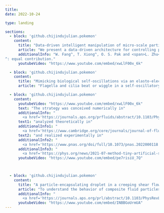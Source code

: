 ```yaml
---
title:
date: 2022-10-24

type: landing

sections:
  - block: 'github.chijindujulian.pokemon'
    content:
      title: "Data-driven intelligent manipulation of micro-scale particles"
      article: "We present a data-driven architecture for controlling particles in microfluidics based on hydrodynamic manipulation. It replaces the difficult-to-derive model by a generally trainable artificial neural network to describe the particle kinematics, and subsequently identifies the optimal operations to manipulate particles. We demonstrate various manipulations, including targeted assembly of particles and subsequent navigation of the assembled cluster, simultaneous path planning for multiple particles, and steering one particle through obstacles."
      additionalInfo: "​W. Fang^, T. Xiong^, O. S. Pak and <span>L. Zhu</span>*, Adv. Sci., 2205382 (2022​) 
​^: equal contribution."
      youtubeVideo: "https://www.youtube.com/embed/xwLlF00x_6k"

  - block: 'github.chijindujulian.pokemon'
    content:
      title: "Mimicking biological self-oscillations via an elasto-electro-hydrodynamic instability"
      article: "Flagella and cilia beat or wiggle in a self-oscillatory fashion (not periodically actuated). Instead, prior studies commonly required a periodic power source to generate the forced oscillation of artificial filaments. Here, we engineer self-oscillation of artificial structures using an elasto-electro-hydrodynamic instability. We show numerically that applying a steady uniform electric field can produce the self-oscillatory locomotion of a microrobot composed of a dielectric particle and an elastic filament (see the youtube video below). Linear stability analysis is performed to delineate this instability and the underlying physics. Experiments are then performed to realize this concept."

  - block: 'github.chijindujulian.pokemon'
    content:
      youtubeVideo: "https://www.youtube.com/embed/xwLlF00x_6k"
      text: "The strategy was conceived numerically in"
      additionalInfo: " 
        <a href='https://journals.aps.org/prfluids/abstract/10.1103/PhysRevFluids.4.061701' target='_blank' rel='noopener noreferrer'><span>L. Zhu</span> and H.A Stone, Phys. Rev.Fluids, 4, 061701, Rapid Communications,(2019)</a>"
      text1: "analyzed theoretically in"
      additionalInfo1: " 
        <a href='https://www.cambridge.org/core/journals/journal-of-fluid-mechanics/article/abs/harnessing-elasticity-to-generate-selfoscillation-via-an-electrohydrodynamic-instability/1841C3F36293246CFB6914C259734D46' target='_blank' rel='noopener noreferrer'><span>L. Zhu</span> and H.A Stone*, J.Fluid Mech.,888,A31(2020)</a>."
      text2: "and realized experimentally in"
      additionalInfo2: " 
        <a href='https://www.pnas.org/doi/full/10.1073/pnas.2022000118' target='_blank' rel='noopener noreferrer'>E. Han <span>L. Zhu</span> and J.W.Shaevitz and H>A Stone*, Proc. Natl. Acad. Sci. U.S.A., 118 (29), (2021).</a>"
      additionalInfo3: "
        <a href='https://phys.org/news/2021-07-method-tiny-artificial-swimmers.html' target='_blank' rel='noopener noreferrer'>news in phys.org.​</a>"
      youtubeVideo: "https://www.youtube.com/embed/pe7risiU_7Q"

      

  - block: 'github.chijindujulian.pokemon'
    content:
      title: "A particle-encapsulating droplet in a creeping shear flow: instability and bifurcations"
      article: "To understand the behavior of composite fluid particles such as nucleated cells and double emulsions in flow, we study a finite-size particle encapsulated in a droplet under creeping shear flow as a model system. In addition to its concentric particle-droplet configuration, we numerically explore other eccentric and time-periodic equilibrium solutions, which emerge spontaneously via supercritical pitchfork and Hopf bifurcations."
      additionalInfo: " 
        <a href='https://journals.aps.org/prl/abstract/10.1103/PhysRevLett.119.064502' target='_blank' rel='noopener noreferrer'><span>L. Zhu</span>* and F.Gallaire, Phys.Rev.Lett.,119,064502(2017)</a>."
      youtubeVideo: "https://www.youtube.com/embed/INBBGoUrmUA"
---
```


